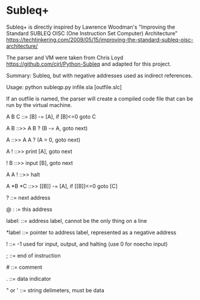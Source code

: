 # Subleq+

Subleq+ is directly inspired by Lawrence Woodman's "Improving the Standard SUBLEQ OISC (One Instruction Set Computer) Architecture"
https://techtinkering.com/2009/05/15/improving-the-standard-subleq-oisc-architecture/

The parser and VM were taken from Chris Loyd https://github.com/cjrl/Python-Subleq and adapted for this project.

Summary:  Subleq, but with negative addresses used as indirect references.

Usage:  python subleqp.py infile.sla [outfile.slc]

If an outfile is named, the parser will create a compiled code file that can be run by the virtual machine.

 A B C ::=   [B] -= [A], if [B]<=0 goto C
 
 A B   ::>>   A B ?  (B -= A, goto next)
 
 A     ::>>   A A ?  (A = 0, goto next)
 
 A !   ::>>   print [A], goto next
 
 ! B   ::>>   input [B], goto next
 
 A A ! ::>>   halt
 
 A \*B \*C ::>> [[B]] -= [A], if [[B]]<=0 goto [C]

 ? ::= next address
 
 @ : := this address
 
 label: ::= address label, cannot be the only thing on a line
 
 \*label ::=  pointer to address label, represented as a negative address
 
 ! ::= -1 used for input, output, and halting (use 0 for noecho input)
 
 ;  ::=  end of instruction
 
 \#  ::=  comment
 
 . ::=  data indicator
 
 " or ' ::= string delimeters, must be data
